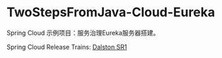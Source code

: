 # TwoStepsFromJava-Cloud-Eureka

Spring Cloud 示例项目：服务治理Eureka服务器搭建。


Spring Cloud Release Trains: [Dalston SR1](http://projects.spring.io/spring-cloud/) 